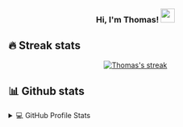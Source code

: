 <h3 align="center">
  Hi, I'm Thomas!
  <img src="https://media.giphy.com/media/hvRJCLFzcasrR4ia7z/giphy.gif" width="28">
<br/>

## 🔥 Streak stats

<!-- GitHub Readme Streak Stats - https://github.com/DenverCoder1/github-readme-streak-stats -->
<p align="center">
  <a href="https://github.com/DenverCoder1/github-readme-streak-stats">
    <img title="🔥 Get streak stats for your profile at git.io/streak-stats" alt="Thomas's streak" src="https://github-readme-streak-stats.herokuapp.com/?user=thliang01&theme=react&hide_border=true"/>
  </a>
</p>

## 📊 Github stats

<details> 
  <summary>💻 GitHub Profile Stats</summary>
  <br/>
    <p align="center">
      <a href="https://github.com/thliang01">
      <img height="192px" src="https://github-readme-stats.vercel.app/api?username=thliang01&count_private=true&show_icons=true&include_all_commits=true&custom_title=GitHub+Stats&theme=react">
      </a>
    </p>
    <p align="center">
      <a href="https://github.com/thliang01">
      <img height="192px" src="https://github-readme-stats.vercel.app/api/top-langs/?username=thliang01&count_private=true&layout=compact&theme=react">
      </a>
   <br/>
      <b>Note:</b> Top languages is only a metric of the languages my public code consists of and doesn't reflect experience or skill level.
</a>
</details>
